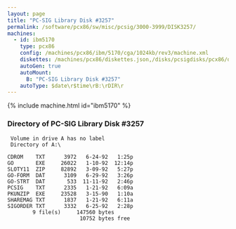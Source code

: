 ```yaml
---
layout: page
title: "PC-SIG Library Disk #3257"
permalink: /software/pcx86/sw/misc/pcsig/3000-3999/DISK3257/
machines:
  - id: ibm5170
    type: pcx86
    config: /machines/pcx86/ibm/5170/cga/1024kb/rev3/machine.xml
    diskettes: /machines/pcx86/diskettes.json,/disks/pcsigdisks/pcx86/diskettes.json
    autoGen: true
    autoMount:
      B: "PC-SIG Library Disk #3257"
    autoType: $date\r$time\rB:\rDIR\r
---
```


{% include machine.html id="ibm5170" %}

### Directory of PC-SIG Library Disk #3257

     Volume in drive A has no label
     Directory of A:\

    CDROM    TXT      3972   6-24-92   1:25p
    GO       EXE     26022   1-10-92  12:14p
    SLOTY11  ZIP     82892   3-09-92   5:27p
    GO-FORM  DAT      3109   6-29-92   3:26p
    GO-STRT  DAT       533  11-11-92   2:46p
    PCSIG    TXT      2335   1-21-92   6:09a
    PKUNZIP  EXE     23528   3-15-90   1:10a
    SHAREMAG TXT      1837   1-21-92   6:11a
    SIGORDER TXT      3332   6-25-92   2:28p
            9 file(s)     147560 bytes
                           10752 bytes free
